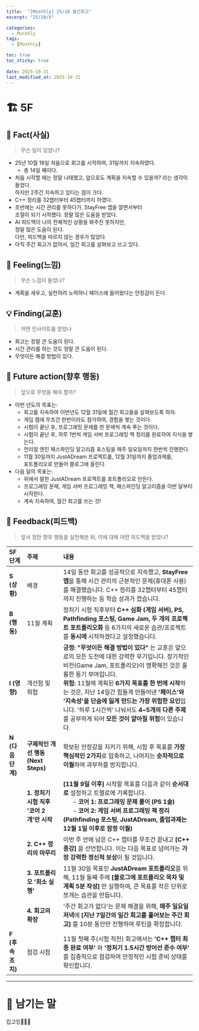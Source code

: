 ```yaml
---
title:  "[Monthly] 25/10 월간회고"
excerpt: "25/10/X"

categories:
  - Monthly
tags:
  - [Monthly]

toc: true
toc_sticky: true
 
date: 2025-10-31
last_modified_at: 2025-10-31
---
```


# 🏗️ 5F
## 🧩 Fact(사실)
> 무슨 일이 있었나?

- 25년 10월 18일 처음으로 회고를 시작하여, 31일까지 지속하였다.
  - 총 14일 째이다.
- 처음 시작할 때는 정말 나태했고, 앞으로도 계획을 지속할 수 있을까? 라는 생각이 들었다.  
하지만 2주간 지속하고 있다는 점이 크다.
- C++ 정리를 32챕터부터 45챕터까지 하였다.
- 초반에는 시간 관리를 못하다가, StayFree 앱을 깔면서부터  
조절이 되기 시작했다. 정말 많은 도움을 받았다.
- AI 피드백이 나의 전체적인 상황을 봐주진 못하지만,  
정말 많은 도움이 된다.  
다만, 피드백을 따르지 않는 경우가 많았다.
- 아직 주간 회고가 없어서, 일간 회고를 살펴보고 쓰고 있다.

## 💭 Feeling(느낌)
> 무슨 느낌이 들었나?

- 계획을 세우고, 실천하려 노력하니 페이스에 들어왔다는 안정감이 든다.

## 💡 Finding(교훈)
> 어떤 인사이트를 얻었나

- 회고는 정말 큰 도움이 된다.
- 시간 관리를 하는 것도 정말 큰 도움이 된다.
- 무엇이든 해결 방법이 있다.

## 🎯 Future action(향후 행동)
> 앞으로 무엇을 해야 할까?

- 이번 년도의 목표는:
  - 회고를 지속하여 이번년도 12월 31일에 월간 회고들을 살펴보도록 하자.
  - 게임 잼에 무조건 한번이라도 참가하여, 경험을 쌓는 것이다.
  - 시험이 끝난 후, 프로그래밍 문제를 한 문제씩 계속 푸는 것이다.
  - 시험이 끝난 후, 하루 1번씩 게임 서버 프로그래밍 책 정리를 완료하여 지식을 쌓는다.
  - 언리얼 엔진 패스파인딩 알고리즘 포스팅을 매주 일요일까지 한번씩 진행한다.
  - 11월 30일까지 JustADream 프로젝트를, 12월 31일까지 졸업과제를,  
  포트폴리오로 만들어 블로그에 올린다.
- 다음 달의 목표는:
  - 위에서 말한 JustADream 프로젝트를 포트폴리오로 만든다.
  - 프로그래밍 문제, 게임 서버 프로그래밍 책, 패스파인딩 알고리즘을 이번 달부터 시작한다.
  - 계속 지속하여, 월간 회고를 쓰는 것!

## 🔁 Feedback(피드백)
> 앞서 정한 향후 행동을 실천해본 뒤, 이에 대해 어떤 피드백을 받았나?

| **5F 단계** | **주제** | **내용** |
| :--- | :--- | :--- |
| **S (상황)** | 배경 | 14일 동안 회고를 성공적으로 지속했고, **StayFree 앱**을 통해 시간 관리의 근본적인 문제(휴대폰 사용)를 해결했습니다. C++ 정리를 32챕터부터 45챕터까지 진행하는 등 학습 성과가 컸습니다. |
| **B (행동)** | 11월 계획 | 정처기 시험 직후부터 **C++ 심화 (게임 서버), PS, Pathfinding 포스팅, Game Jam, 두 개의 프로젝트 포트폴리오화** 등 6가지의 새로운 습관/프로젝트를 **동시에** 시작하겠다고 설정했습니다. |
| **I (영향)** | 개선점 및 위험 | **긍정:** **"무엇이든 해결 방법이 있다"** 는 교훈은 앞으로의 모든 도전에 대한 강력한 무기입니다. 장기적인 비전(Game Jam, 포트폴리오)이 명확해진 것은 훌륭한 동기 부여입니다. <br> **위험:** 11월에 계획된 **6가지 목표를 한 번에 시작**하는 것은, 지난 14일간 힘들게 만들어낸 **'페이스'와 '지속성'을 단숨에 잃게 만드는 가장 위험한 요인**입니다. '하루 1시간씩' 나눠서도 **4\~5개의 다른 주제**를 공부하게 되어 **모든 것이 얕아질 위험**이 있습니다. |
| **N (다음 단계)** | **구체적인 개선 행동 (Next Steps)** | 확보된 안정감을 지키기 위해, 시험 후 목표를 **가장 핵심적인 2가지**로 압축하고, 나머지는 **순차적으로 이월**하여 과부하를 방지합니다. |
| | **1. 정처기 시험 직후 '코어 2개'만 시작** | **[11월 9일 이후]** 시작할 목표를 다음과 같이 **순서대로** 설정하고 트렐로에 기록합니다. <br>       - **코어 1: 프로그래밍 문제 풀이 (PS 1솔)** <br>       - **코어 2: 게임 서버 프로그래밍 책 정리** <br> **(Pathfinding 포스팅, JustADream, 졸업과제는 12월 1일 이후로 잠정 이월)** |
| | **2. C++ 정리의 마무리** | 이번 주 안에 남은 C++ 챕터를 무조건 끝내고 **[C++ 종강]** 을 선언합니다. 이는 다음 목표로 넘어가는 **가장 강력한 정신적 보상**이 될 것입니다. |
| | **3. 포트폴리오 '최소 실행'** | 11월 30일 목표인 **JustADream 포트폴리오**를 위해, 11월 둘째 주에 **[블로그에 포트폴리오 목차 및 계획 5분 작성]** 만 실행하여, 큰 목표를 작은 단위로 쪼개는 습관을 만듭니다. |
| | **4. 회고의 확장** | '주간 회고가 없다'는 문제 해결을 위해, **매주 일요일 저녁**에 **[지난 7일간의 일간 회고를 훑어보는 주간 회고]** 를 10분 동안만 진행하여 루틴을 확장합니다. |
| **F (후속 조치)** | 점검 시점 | 11월 첫째 주(시험 직전) 회고에서는 **'C++ 챕터 최종 완료 여부'** 와 **'정처기 1.5시간 방어선 준수 여부'** 를 집중적으로 점검하여 안정적인 시험 준비 상태를 확인합니다. |

---

# 🌙 남기는 말

킵고잉🏃🏻‍♂️